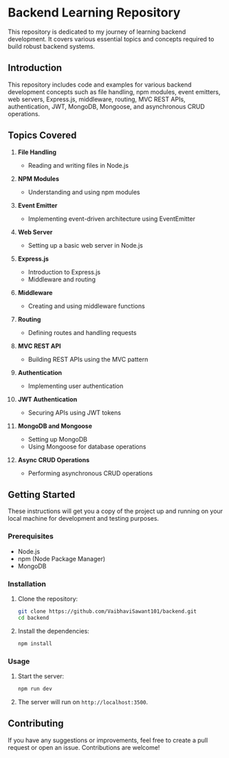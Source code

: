# Backend Learning Repository

This repository is dedicated to my journey of learning backend development. It covers various essential topics and concepts required to build robust backend systems.

## Introduction
This repository includes code and examples for various backend development concepts such as file handling, npm modules, event emitters, web servers, Express.js, middleware, routing, MVC REST APIs, authentication, JWT, MongoDB, Mongoose, and asynchronous CRUD operations.

## Topics Covered
1. **File Handling**
   - Reading and writing files in Node.js

2. **NPM Modules**
   - Understanding and using npm modules

3. **Event Emitter**
   - Implementing event-driven architecture using EventEmitter

4. **Web Server**
   - Setting up a basic web server in Node.js

5. **Express.js**
   - Introduction to Express.js
   - Middleware and routing

6. **Middleware**
   - Creating and using middleware functions

7. **Routing**
   - Defining routes and handling requests

8. **MVC REST API**
   - Building REST APIs using the MVC pattern

9. **Authentication**
   - Implementing user authentication

10. **JWT Authentication**
    - Securing APIs using JWT tokens

11. **MongoDB and Mongoose**
    - Setting up MongoDB
    - Using Mongoose for database operations

12. **Async CRUD Operations**
    - Performing asynchronous CRUD operations

## Getting Started
These instructions will get you a copy of the project up and running on your local machine for development and testing purposes.

### Prerequisites
- Node.js
- npm (Node Package Manager)
- MongoDB

### Installation
1. Clone the repository:
    ```bash
    git clone https://github.com/VaibhaviSawant101/backend.git
    cd backend
    ```

2. Install the dependencies:
    ```bash
    npm install
    ```

### Usage
1. Start the server:
    ```bash
    npm run dev
    ```

2. The server will run on `http://localhost:3500`.

## Contributing
If you have any suggestions or improvements, feel free to create a pull request or open an issue. Contributions are welcome!